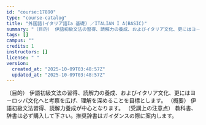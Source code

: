 ```yaml
---
id: "course:17890"
type: "course-catalog"
title: "外国語(イタリア語Ia 基礎) ／ITALIAN I A(BASIC)"
summary: "（目的） 伊語初級文法の習得、読解力の養成、およびイタリア文化、更にはヨ－ロッパ文化へと考察を広げ、理解を深めることを目標とします。 （概要） 伊語初級文法習得、読解力養成が中心となります。 （受講上の注意点） 教科書、辞書は必ず購入して下…"
tags: []
campus: ""
credits: 1
instructors: []
license: " "
version:
  created_at: "2025-10-09T03:48:57Z"
  updated_at: "2025-10-09T03:48:57Z"
---
```


（目的） 伊語初級文法の習得、読解力の養成、およびイタリア文化、更にはヨ－ロッパ文化へと考察を広げ、理解を深めることを目標とします。 （概要） 伊語初級文法習得、読解力養成が中心となります。 （受講上の注意点） 教科書、辞書は必ず購入して下さい。推奨辞書はガイダンスの際に案内します。
